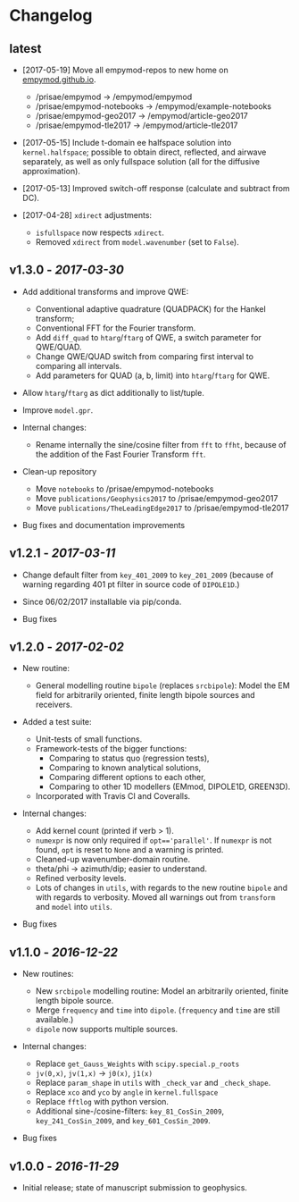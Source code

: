 # Changelog


## latest

* [2017-05-19] Move all empymod-repos to new home on
  [empymod.github.io](https://empymod.github.io).
    - /prisae/empymod -> /empymod/empymod
    - /prisae/empymod-notebooks -> /empymod/example-notebooks
    - /prisae/empymod-geo2017 -> /empymod/article-geo2017
    - /prisae/empymod-tle2017 -> /empymod/article-tle2017

* [2017-05-15] Include t-domain ee halfspace solution into `kernel.halfspace`;
  possible to obtain direct, reflected, and airwave separately, as well as only
  fullspace solution (all for the diffusive approximation).

* [2017-05-13] Improved switch-off response (calculate and subtract from DC).

* [2017-04-28] `xdirect` adjustments:
    - `isfullspace` now respects `xdirect`.
    - Removed `xdirect` from `model.wavenumber` (set to `False`).

## v1.3.0 - *2017-03-30*

* Add additional transforms and improve QWE:
    - Conventional adaptive quadrature (QUADPACK) for the Hankel transform;
    - Conventional FFT for the Fourier transform.
    - Add `diff_quad` to `htarg`/`ftarg` of QWE, a switch parameter for
      QWE/QUAD.
    - Change QWE/QUAD switch from comparing first interval to comparing all
      intervals.
    - Add parameters for QUAD (a, b, limit) into `htarg`/`ftarg` for QWE.

* Allow `htarg`/`ftarg` as dict additionally to list/tuple.

* Improve `model.gpr`.

* Internal changes:
    - Rename internally the sine/cosine filter from `fft` to `ffht`, because of
      the addition of the Fast Fourier Transform `fft`.

* Clean-up repository
    - Move `notebooks` to /prisae/empymod-notebooks
    - Move `publications/Geophysics2017` to /prisae/empymod-geo2017
    - Move `publications/TheLeadingEdge2017` to /prisae/empymod-tle2017

* Bug fixes and documentation improvements

## v1.2.1 - *2017-03-11*

* Change default filter from `key_401_2009` to `key_201_2009` (because of
  warning regarding 401 pt filter in source code of `DIPOLE1D`.)

* Since 06/02/2017 installable via pip/conda.

* Bug fixes

## v1.2.0 - *2017-02-02*

* New routine:
    - General modelling routine `bipole` (replaces `srcbipole`): Model the
      EM field for arbitrarily oriented, finite length bipole sources and
      receivers.

* Added a test suite:
    - Unit-tests of small functions.
    - Framework-tests of the bigger functions:
        - Comparing to status quo (regression tests),
        - Comparing to known analytical solutions,
        - Comparing different options to each other,
        - Comparing to other 1D modellers (EMmod, DIPOLE1D, GREEN3D).
    - Incorporated with Travis CI and Coveralls.

* Internal changes:
    - Add kernel count (printed if verb > 1).
    - `numexpr` is now only required if `opt=='parallel'`. If `numexpr` is not
      found, `opt` is reset to `None` and a warning is printed.
    - Cleaned-up wavenumber-domain routine.
    - theta/phi -> azimuth/dip; easier to understand.
    - Refined verbosity levels.
    - Lots of changes in `utils`, with regards to the new routine `bipole` and
      with regards to verbosity. Moved all warnings out from `transform` and
      `model` into `utils`.

* Bug fixes

## v1.1.0 - *2016-12-22*

* New routines:
    * New `srcbipole` modelling routine: Model an arbitrarily oriented, finite
      length bipole source.
    * Merge `frequency` and `time` into `dipole`. (`frequency` and `time` are
      still available.)
    * `dipole` now supports multiple sources.

* Internal changes:
    * Replace `get_Gauss_Weights` with `scipy.special.p_roots`
    * `jv(0,x)`, `jv(1,x)` -> `j0(x)`, `j1(x)`
    * Replace `param_shape` in `utils` with `_check_var` and `_check_shape`.
    * Replace `xco` and `yco` by `angle` in `kernel.fullspace`
    * Replace `fftlog` with python version.
    * Additional sine-/cosine-filters: `key_81_CosSin_2009`,
      `key_241_CosSin_2009`, and `key_601_CosSin_2009`.

* Bug fixes

## v1.0.0 - *2016-11-29*

* Initial release; state of manuscript submission to geophysics.
